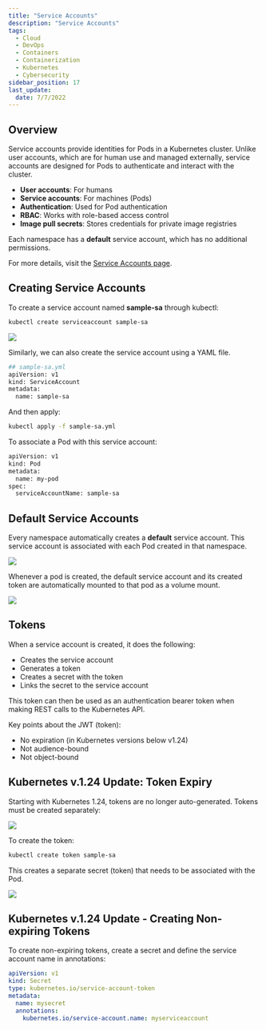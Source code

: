 ```yaml
---
title: "Service Accounts"
description: "Service Accounts"
tags: 
  - Cloud
  - DevOps
  - Containers
  - Containerization
  - Kubernetes
  - Cybersecurity
sidebar_position: 17
last_update:
  date: 7/7/2022
---
```




## Overview

Service accounts provide identities for Pods in a Kubernetes cluster. Unlike user accounts, which are for human use and managed externally, service accounts are designed for Pods to authenticate and interact with the cluster.

- **User accounts**: For humans
- **Service accounts**: For machines (Pods)
- **Authentication**: Used for Pod authentication
- **RBAC**: Works with role-based access control
- **Image pull secrets**: Stores credentials for private image registries

Each namespace has a **default** service account, which has no additional permissions.

For more details, visit the [Service Accounts page](https://kubernetes.io/docs/reference/access-authn-authz/service-accounts-admin/).

## Creating Service Accounts 

To create a service account named **sample-sa** through kubectl:

```bash
kubectl create serviceaccount sample-sa 
```

<div class='img-center'>

![](/img/docs/k8sk8s-security-create-sa-sample-sa.png)

</div>


Similarly, we can also create the service account using a YAML file. 

```bash
## sample-sa.yml
apiVersion: v1
kind: ServiceAccount
metadata:
  name: sample-sa
```

And then apply:

```bash
kubectl apply -f sample-sa.yml 
```

To associate a Pod with this service account:

```bash
apiVersion: v1
kind: Pod
metadata:
  name: my-pod
spec:
  serviceAccountName: sample-sa
```


## Default Service Accounts 

Every namespace automatically creates a **default** service account. This service account is associated with each Pod created in that namespace.

<div class='img-center'>

![](/img/docs/k8sk8s-security-default-svc-account-created-every-namespace.png)

</div>

Whenever a pod is created, the default service account and its created token are automatically mounted to that pod as a volume mount.

<div class='img-center'>

![](/img/docs/k8sdefault-svc-accounts-auto-mounted.png)

</div>



## Tokens 

When a service account is created, it does the following:

- Creates the service account
- Generates a token
- Creates a secret with the token
- Links the secret to the service account

This token can then be used as an authentication bearer token when making REST calls to the Kubernetes API.

Key points about the JWT (token):

- No expiration (in Kubernetes versions below v1.24)
- Not audience-bound
- Not object-bound

## Kubernetes v.1.24 Update: Token Expiry 

Starting with Kubernetes 1.24, tokens are no longer auto-generated. Tokens must be created separately:

<div class='img-center'>

![](/img/docs/k8sk8s-security-update-124.png)

</div>

To create the token:

```bash
kubectl create token sample-sa 
```

This creates a separate secret (token) that needs to be associated with the Pod.

<div class='img-center'>

![](/img/docs/k8sk8s-security-create-separate-token.png)

</div>

## Kubernetes v.1.24 Update - Creating Non-expiring Tokens

To create non-expiring tokens, create a secret and define the service account name in annotations:

```yaml 
apiVersion: v1
kind: Secret
type: kubernetes.io/service-account-token
metadata:
  name: mysecret
  annotations:
    kubernetes.io/service-account.name: myserviceaccount
```





 

 


